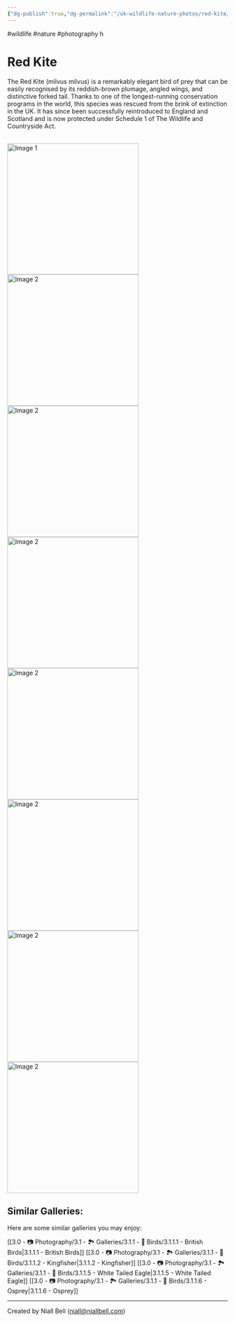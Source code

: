 ```yaml
---
{"dg-publish":true,"dg-permalink":"/uk-wildlife-nature-photos/red-kite/","permalink":"/uk-wildlife-nature-photos/red-kite/","title":"The Red Kite","hide":true,"tags":["wildlife","nature","photography"],"noteIcon":null,"created":"2024-04-17T21:53:00.283+03:00","updated":"2024-05-13T00:01:46.068+03:00"}
---
```


#wildlife #nature #photography h
# Red Kite

The Red Kite (milvus milvus) is a remarkably elegant bird of prey that can be easily recognised by its reddish-brown plumage, angled wings, and distinctive forked tail. Thanks to one of the longest-running conservation programs in the world, this species was rescued from the brink of extinction in the UK. It has since been successfully reintroduced to England and Scotland and is now protected under Schedule 1 of The Wildlife and Countryside Act.

<br>
<div class="gallery">
    <a href="https://i.imgur.com/JpKAgVo.png" data-fancybox="gallery">
        <img src="https://i.imgur.com/JpKAgVo.png" alt="Image 1" width="300">
    </a>
    <a href="https://i.imgur.com/ScHEIqI.png" data-fancybox="gallery">
        <img src="https://i.imgur.com/ScHEIqI.png" alt="Image 2" width="300">
    </a>
    <a href="https://i.imgur.com/T8Nox8C.png" data-fancybox="gallery">
        <img src="https://i.imgur.com/T8Nox8C.png" alt="Image 2" width="300">
    </a>
    <a href="https://i.imgur.com/gUVijk6.png" data-fancybox="gallery">
        <img src="https://i.imgur.com/gUVijk6.png" alt="Image 2" width="300">
    </a>
    <a href="https://i.imgur.com/vIA65Ss.png" data-fancybox="gallery">
        <img src="https://i.imgur.com/vIA65Ss.png" alt="Image 2" width="300">
    </a>
    <a href="https://i.imgur.com/iscY64n.png" data-fancybox="gallery">
        <img src="https://i.imgur.com/iscY64n.png" alt="Image 2" width="300">
    </a>
    <a href="https://i.imgur.com/7QVq4lj.png" data-fancybox="gallery">
        <img src="https://i.imgur.com/7QVq4lj.png" alt="Image 2" width="300">
    </a>
    <a href="https://i.imgur.com/PQI2Pnm.png" data-fancybox="gallery">
        <img src="https://i.imgur.com/PQI2Pnm.png" alt="Image 2" width="300">
    </a>
    <!-- Add more images as needed -->
</div>

## Similar Galleries:

Here are some similar galleries you may enjoy:

[[3.0 - 📷 Photography/3.1 - 🏞️ Galleries/3.1.1 - 🦅 Birds/3.1.1.1 - British Birds\|3.1.1.1 - British Birds]]
[[3.0 - 📷 Photography/3.1 - 🏞️ Galleries/3.1.1 - 🦅 Birds/3.1.1.2 - Kingfisher\|3.1.1.2 - Kingfisher]]
[[3.0 - 📷 Photography/3.1 - 🏞️ Galleries/3.1.1 - 🦅 Birds/3.1.1.5 - White Tailed Eagle\|3.1.1.5 - White Tailed Eagle]]
[[3.0 - 📷 Photography/3.1 - 🏞️ Galleries/3.1.1 - 🦅 Birds/3.1.1.6 - Osprey\|3.1.1.6 - Osprey]]


---
Created by Niall Bell (niall@niallbell.com)